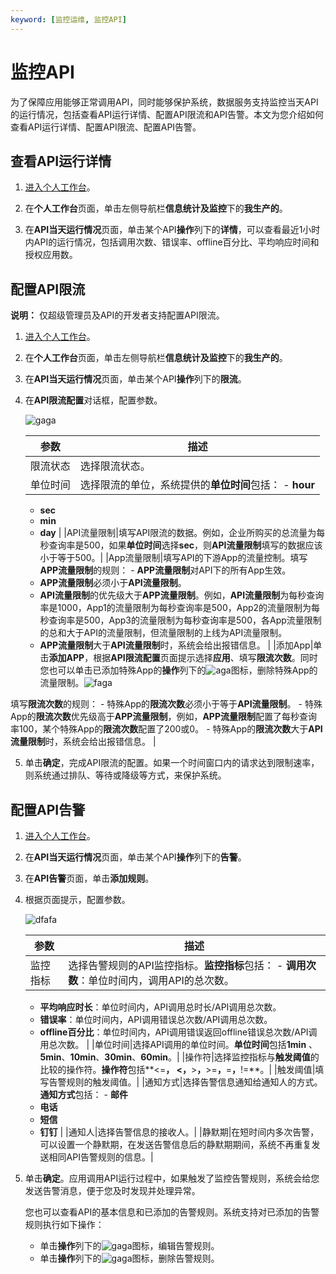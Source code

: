 ```yaml
---
keyword: [监控运维, 监控API]
---
```


# 监控API

为了保障应用能够正常调用API，同时能够保护系统，数据服务支持监控当天API的运行情况，包括查看API运行详情、配置API限流和API告警。本文为您介绍如何查看API运行详情、配置API限流、配置API告警。

## 查看API运行详情

1.  [进入个人工作台](/cn.zh-CN/数据服务/进入数据服务.md)。

2.  在**个人工作台**页面，单击左侧导航栏**信息统计及监控**下的**我生产的**。

3.  在**API当天运行情况**页面，单击某个API**操作**列下的**详情**，可以查看最近1小时内API的运行情况，包括调用次数、错误率、offline百分比、平均响应时间和授权应用数。


## 配置API限流

**说明：** 仅超级管理员及API的开发者支持配置API限流。

1.  [进入个人工作台](/cn.zh-CN/数据服务/进入数据服务.md)。

2.  在**个人工作台**页面，单击左侧导航栏**信息统计及监控**下的**我生产的**。

3.  在**API当天运行情况**页面，单击某个API**操作**列下的**限流**。

4.  在**API限流配置**对话框，配置参数。

    ![gaga](https://static-aliyun-doc.oss-accelerate.aliyuncs.com/assets/img/zh-CN/4911987951/p84689.png)

    |参数|描述|
    |--|--|
    |限流状态|选择限流状态。|
    |单位时间|选择限流的单位，系统提供的**单位时间**包括：     -   **hour**
    -   **sec**
    -   **min**
    -   **day** |
    |API流量限制|填写API限流的数据。例如，企业所购买的总流量为每秒查询率是500，如果**单位时间**选择**sec**，则**API流量限制**填写的数据应该小于等于500。|
    |App流量限制|填写API的下游App的流量控制。填写**APP流量限制**的规则：     -   **APP流量限制**对API下的所有App生效。
    -   **APP流量限制**必须小于**API流量限制**。
    -   **API流量限制**的优先级大于**APP流量限制**。例如，**API流量限制**为每秒查询率是1000，App1的流量限制为每秒查询率是500，App2的流量限制为每秒查询率是500，App3的流量限制为每秒查询率是500，各App流量限制的总和大于API的流量限制，但流量限制的上线为API流量限制。
    -   **APP流量限制**大于**API流量限制**时，系统会给出报错信息。 |
    |添加App|单击**添加APP**，根据**API限流配置**页面提示选择**应用**、填写**限流次数**。同时您也可以单击已添加特殊App的**操作**列下的![aga](https://static-aliyun-doc.oss-accelerate.aliyuncs.com/assets/img/zh-CN/5911987951/p84729.png)图标，删除特殊App的流量限制。![faga](https://static-aliyun-doc.oss-accelerate.aliyuncs.com/assets/img/zh-CN/5911987951/p84715.png)

填写**限流次数**的规则：     -   特殊App的**限流次数**必须小于等于**API流量限制**。
    -   特殊App的**限流次数**优先级高于**APP流量限制**，例如，**APP流量限制**配置了每秒查询率100，某个特殊App的**限流次数**配置了200或0。
    -   特殊App的**限流次数**大于**API流量限制**时，系统会给出报错信息。 |

5.  单击**确定**，完成API限流的配置。如果一个时间窗口内的请求达到限制速率，则系统通过排队、等待或降级等方式，来保护系统。


## 配置API告警

1.  [进入个人工作台](/cn.zh-CN/数据服务/进入数据服务.md)。

2.  在**API当天运行情况**页面，单击某个API**操作**列下的**告警**。

3.  在**API告警**页面，单击**添加规则**。

4.  根据页面提示，配置参数。

    ![dfafa](https://static-aliyun-doc.oss-accelerate.aliyuncs.com/assets/img/zh-CN/5911987951/p84763.png)

    |参数|描述|
    |--|--|
    |监控指标|选择告警规则的API监控指标。**监控指标**包括：     -   **调用次数**：单位时间内，调用API的总次数。
    -   **平均响应时长**：单位时间内，API调用总时长/API调用总次数。
    -   **错误率**：单位时间内，API调用错误总次数/API调用总次数。
    -   **offline百分比**：单位时间内，API调用错误返回offline错误总次数/API调用总次数。 |
    |单位时间|选择API调用的单位时间。**单位时间**包括**1min** 、**5min**、**10min**、**30min**、**60min**。|
    |操作符|选择监控指标与**触发阈值**的比较的操作符。**操作符**包括**<=**， **<**，**\>**，**\>=**，**=**，**!=**。|
    |触发阈值|填写告警规则的触发阈值。|
    |通知方式|选择告警信息通知给通知人的方式。**通知方式**包括：     -   **邮件**
    -   **电话**
    -   **短信**
    -   **钉钉** |
    |通知人|选择告警信息的接收人。|
    |静默期|在短时间内多次告警，可以设置一个静默期，在发送告警信息后的静默期期间，系统不再重复发送相同API告警规则的信息。|

5.  单击**确定**。应用调用API运行过程中，如果触发了监控告警规则，系统会给您发送告警消息，便于您及时发现并处理异常。

    您也可以查看API的基本信息和已添加的告警规则。系统支持对已添加的告警规则执行如下操作：

    -   单击**操作**列下的![gaga](https://static-aliyun-doc.oss-accelerate.aliyuncs.com/assets/img/zh-CN/5911987951/p84778.png)图标，编辑告警规则。
    -   单击**操作**列下的![gaga](https://static-aliyun-doc.oss-accelerate.aliyuncs.com/assets/img/zh-CN/5911987951/p84780.png)图标，删除告警规则。

